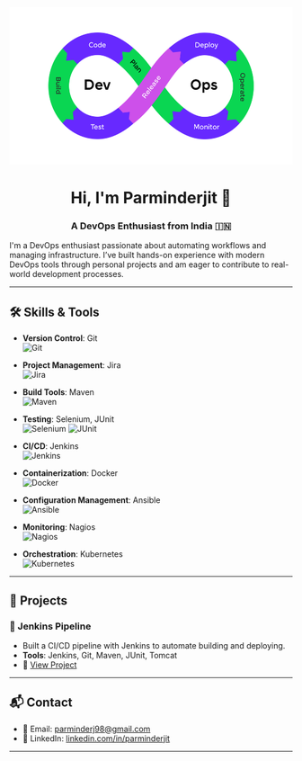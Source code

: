<p align="center">
  <img src="https://raw.githubusercontent.com/parminder911/parminder911/main/banner.jpg" alt="DevOps Banner" height="280">
</p>

<h1 align="center">Hi, I'm Parminderjit 👋</h1>
<h3 align="center">A DevOps Enthusiast from India 🇮🇳</h3>

I'm a DevOps enthusiast passionate about automating workflows and managing infrastructure. I’ve built hands-on experience with modern DevOps tools through personal projects and am eager to contribute to real-world development processes.

---

## 🛠️ Skills & Tools

- **Version Control**: Git  
  <img src="https://cdn.jsdelivr.net/gh/devicons/devicon/icons/git/git-original.svg" width="40" alt="Git"/>

- **Project Management**: Jira  
  <img src="https://cdn.jsdelivr.net/gh/devicons/devicon/icons/jira/jira-original.svg" width="40" alt="Jira"/>

- **Build Tools**: Maven  
  <img src="https://cdn.jsdelivr.net/gh/devicons/devicon/icons/maven/maven-original.svg" width="40" alt="Maven"/>

- **Testing**: Selenium, JUnit  
  <img src="https://cdn.jsdelivr.net/gh/devicons/devicon/icons/selenium/selenium-original.svg" width="40" alt="Selenium"/>
  <img src="https://img.shields.io/badge/JUnit-25A162?style=flat&logo=junit5&logoColor=white" height="25" alt="JUnit"/>

- **CI/CD**: Jenkins  
  <img src="https://cdn.jsdelivr.net/gh/devicons/devicon/icons/jenkins/jenkins-original.svg" width="40" alt="Jenkins"/>

- **Containerization**: Docker  
  <img src="https://cdn.jsdelivr.net/gh/devicons/devicon/icons/docker/docker-original.svg" width="40" alt="Docker"/>

- **Configuration Management**: Ansible  
  <img src="https://cdn.jsdelivr.net/gh/devicons/devicon/icons/ansible/ansible-original.svg" width="40" alt="Ansible"/>

- **Monitoring**: Nagios  
  <img src="https://img.shields.io/badge/Nagios-000000?style=flat&logo=nagios&logoColor=white" height="25" alt="Nagios"/>

- **Orchestration**: Kubernetes  
  <img src="https://cdn.jsdelivr.net/gh/devicons/devicon/icons/kubernetes/kubernetes-plain.svg" width="40" alt="Kubernetes"/>

---

## 📁 Projects

### 🚀 Jenkins Pipeline
- Built a CI/CD pipeline with Jenkins to automate building and deploying.
- **Tools**: Jenkins, Git, Maven, JUnit, Tomcat  
- 🔗 [View Project]([https://github.com/parminder911/your-repo-name](https://github.com/parminder911/javajenkins))

---

## 📬 Contact

- 📧 Email: [parminderj98@gmail.com](mailto:parminderj98@gmail.com)  
- 🔗 LinkedIn: [linkedin.com/in/parminderjit](https://www.linkedin.com/in/parminderjit)

---
<!--
## 📊 GitHub Stats

<p align="center">
  <img src="https://github-readme-stats.vercel.app/api?username=parminder911&show_icons=true&theme=radical" alt="GitHub Stats" />
</p>

-->
